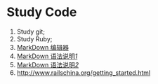 # Study Code
1. Study git;
2. Study Ruby;
3. [MarkDown 编辑器](benweet.github.io/stackedit)
4. [MarkDown 语法说明*1*](markdown.tw)
5. [MarkDown 语法说明*2*](wowubuntu.com/markdown/)
6. http://www.railschina.org/getting_started.html 
